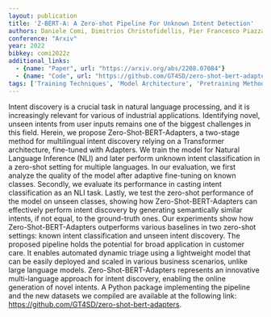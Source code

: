 ```yaml
---
layout: publication
title: 'Z-BERT-A: A Zero-shot Pipeline For Unknown Intent Detection'
authors: Daniele Comi, Dimitrios Christofidellis, Pier Francesco Piazza, Matteo Manica
conference: "Arxiv"
year: 2022
bibkey: comi2022z
additional_links:
  - {name: "Paper", url: "https://arxiv.org/abs/2208.07084"}
  - {name: "Code", url: "https://github.com/GT4SD/zero-shot-bert-adapters"}
tags: ['Training Techniques', 'Model Architecture', 'Pretraining Methods', 'BERT', 'Transformer', 'Fine-Tuning', 'Has Code', 'Applications']
---
```

Intent discovery is a crucial task in natural language processing, and it is
increasingly relevant for various of industrial applications. Identifying
novel, unseen intents from user inputs remains one of the biggest challenges in
this field. Herein, we propose Zero-Shot-BERT-Adapters, a two-stage method for
multilingual intent discovery relying on a Transformer architecture, fine-tuned
with Adapters. We train the model for Natural Language Inference (NLI) and
later perform unknown intent classification in a zero-shot setting for multiple
languages. In our evaluation, we first analyze the quality of the model after
adaptive fine-tuning on known classes. Secondly, we evaluate its performance in
casting intent classification as an NLI task. Lastly, we test the zero-shot
performance of the model on unseen classes, showing how Zero-Shot-BERT-Adapters
can effectively perform intent discovery by generating semantically similar
intents, if not equal, to the ground-truth ones. Our experiments show how
Zero-Shot-BERT-Adapters outperforms various baselines in two zero-shot
settings: known intent classification and unseen intent discovery. The proposed
pipeline holds the potential for broad application in customer care. It enables
automated dynamic triage using a lightweight model that can be easily deployed
and scaled in various business scenarios, unlike large language models.
Zero-Shot-BERT-Adapters represents an innovative multi-language approach for
intent discovery, enabling the online generation of novel intents. A Python
package implementing the pipeline and the new datasets we compiled are
available at the following link:
https://github.com/GT4SD/zero-shot-bert-adapters.

